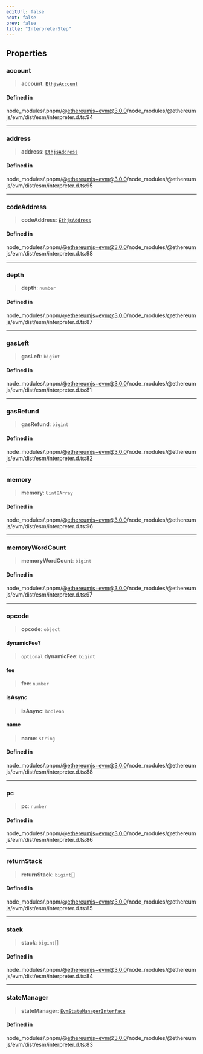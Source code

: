 ```yaml
---
editUrl: false
next: false
prev: false
title: "InterpreterStep"
---
```


## Properties

### account

> **account**: [`EthjsAccount`](/reference/tevm/utils/classes/ethjsaccount/)

#### Defined in

node\_modules/.pnpm/@ethereumjs+evm@3.0.0/node\_modules/@ethereumjs/evm/dist/esm/interpreter.d.ts:94

***

### address

> **address**: [`EthjsAddress`](/reference/tevm/utils/classes/ethjsaddress/)

#### Defined in

node\_modules/.pnpm/@ethereumjs+evm@3.0.0/node\_modules/@ethereumjs/evm/dist/esm/interpreter.d.ts:95

***

### codeAddress

> **codeAddress**: [`EthjsAddress`](/reference/tevm/utils/classes/ethjsaddress/)

#### Defined in

node\_modules/.pnpm/@ethereumjs+evm@3.0.0/node\_modules/@ethereumjs/evm/dist/esm/interpreter.d.ts:98

***

### depth

> **depth**: `number`

#### Defined in

node\_modules/.pnpm/@ethereumjs+evm@3.0.0/node\_modules/@ethereumjs/evm/dist/esm/interpreter.d.ts:87

***

### gasLeft

> **gasLeft**: `bigint`

#### Defined in

node\_modules/.pnpm/@ethereumjs+evm@3.0.0/node\_modules/@ethereumjs/evm/dist/esm/interpreter.d.ts:81

***

### gasRefund

> **gasRefund**: `bigint`

#### Defined in

node\_modules/.pnpm/@ethereumjs+evm@3.0.0/node\_modules/@ethereumjs/evm/dist/esm/interpreter.d.ts:82

***

### memory

> **memory**: `Uint8Array`

#### Defined in

node\_modules/.pnpm/@ethereumjs+evm@3.0.0/node\_modules/@ethereumjs/evm/dist/esm/interpreter.d.ts:96

***

### memoryWordCount

> **memoryWordCount**: `bigint`

#### Defined in

node\_modules/.pnpm/@ethereumjs+evm@3.0.0/node\_modules/@ethereumjs/evm/dist/esm/interpreter.d.ts:97

***

### opcode

> **opcode**: `object`

#### dynamicFee?

> `optional` **dynamicFee**: `bigint`

#### fee

> **fee**: `number`

#### isAsync

> **isAsync**: `boolean`

#### name

> **name**: `string`

#### Defined in

node\_modules/.pnpm/@ethereumjs+evm@3.0.0/node\_modules/@ethereumjs/evm/dist/esm/interpreter.d.ts:88

***

### pc

> **pc**: `number`

#### Defined in

node\_modules/.pnpm/@ethereumjs+evm@3.0.0/node\_modules/@ethereumjs/evm/dist/esm/interpreter.d.ts:86

***

### returnStack

> **returnStack**: `bigint`[]

#### Defined in

node\_modules/.pnpm/@ethereumjs+evm@3.0.0/node\_modules/@ethereumjs/evm/dist/esm/interpreter.d.ts:85

***

### stack

> **stack**: `bigint`[]

#### Defined in

node\_modules/.pnpm/@ethereumjs+evm@3.0.0/node\_modules/@ethereumjs/evm/dist/esm/interpreter.d.ts:84

***

### stateManager

> **stateManager**: [`EvmStateManagerInterface`](/reference/tevm/common/interfaces/evmstatemanagerinterface/)

#### Defined in

node\_modules/.pnpm/@ethereumjs+evm@3.0.0/node\_modules/@ethereumjs/evm/dist/esm/interpreter.d.ts:83
